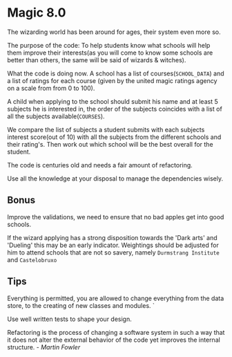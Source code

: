 # Magic 8.0

The wizarding world has been around for ages,
their system even more so.

The purpose of the code: To help students know what schools will help them improve
their interests(as you will come to know some schools are better than others, the same will be said of wizards & witches).

What the code is doing now.
A school has a list of courses(`SCHOOL_DATA`) and a list of ratings for each course (given by the united magic ratings agency on a scale from from 0 to 100).

A child when applying to the school should submit his name and at least 5 subjects he is interested in, the order of the subjects coincides with a list of all the subjects available(`COURSES`).

We compare the list of subjects a student submits with each subjects interest score(out of 10) with all the subjects from the different schools and their rating's. Then work out which school will be the best overall for the student.


The code is centuries old and needs a fair amount of refactoring.

Use all the knowledge at your disposal to manage the dependencies wisely.

## Bonus 

Improve the validations, we need to ensure that no bad apples get into good schools. 

If the wizard applying has a strong disposition towards the 'Dark arts' and 'Dueling' this may be an early indicator. Weightings should be adjusted for him to attend schools that are not so savery, 
namely `Durmstrang Institute` and `Castelobruxo`


## Tips

Everything is permitted, you are allowed to change everything from the data store, to the creating of new classes and modules. `

Use well written tests to shape your design. 

Refactoring is the process of changing a software system in such a way that it does not alter the external behavior of the code yet improves the internal structure. - _Martin Fowler_
